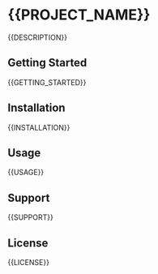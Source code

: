 # {{PROJECT_NAME}}

{{DESCRIPTION}}

## Getting Started
{{GETTING_STARTED}}

## Installation
{{INSTALLATION}}

## Usage
{{USAGE}}

## Support
{{SUPPORT}}

## License
{{LICENSE}}
